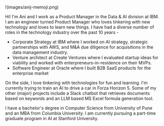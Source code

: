 !(images/anij-memoji.png)

Hi! I'm Ani and I work as a Product Manager in the Data & AI division at IBM. I am an engineer turned Product Manager who loves tinkering with new technology and loves to learn new things.
I have had a diverse number of roles in the technology industry over the past 10 years - 
- Corporate Strategy at IBM where I worked on AI strategy, strategic partnerships with AWS, and M&A due diligence for acquisitions in the data management industry.
- Venture architect at Create Ventures where I evaluated startup ideas for viability and worked with enterpreneurs-in-residence on their MVPs.
- Software Engineer at Oracle where I built B2B SaaS products for the enterprise market

On the side, I love tinkering with technologies for fun and learning. I'm currently trying to train an AI to drive a car in Forza Horizon 5. Some of my other (major) projects include a Slack chatbot that retrieves documents based on keywords and an LLM based MS Excel formula generation tool.

I have a bachelor's degree in Computer Science from University of Pune and an MBA from Columbia University. I am currently pursuing a part-time graduate program in AI at Stanford University.